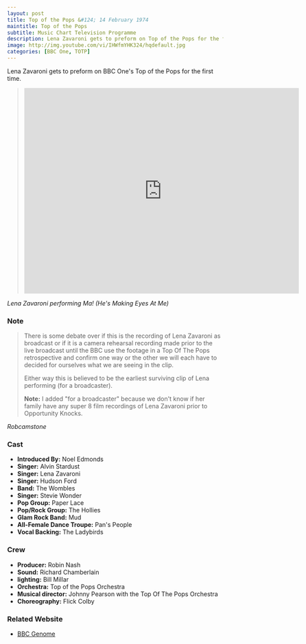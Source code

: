 ```yaml
---
layout: post
title: Top of the Pops &#124; 14 February 1974
maintitle: Top of the Pops
subtitle: Music Chart Television Programme
description: Lena Zavaroni gets to preform on Top of the Pops for the first time.
image: http://img.youtube.com/vi/IHWfmYHK324/hqdefault.jpg
categories: [BBC One, TOTP]
---
```


Lena Zavaroni gets to preform on BBC One's Top of the Pops for the first time.

> <div class="responsive-video"><iframe width="640px" height="480px" src="https://www.youtube.com/embed/IHWfmYHK324?rel=0&showinfo=1" frameborder="0" allowfullscreen=""></iframe></div>

<cite>Lena Zavaroni performing Ma! (He's Making Eyes At Me)</cite>

### Note
> There is some debate over if this is the recording of Lena Zavaroni as broadcast or if it is a camera rehearsal recording made prior to the live broadcast until the BBC use the footage in a Top Of The Pops retrospective and confirm one way or the other we will each have to decided for ourselves what we are seeing in the clip.
>
> Either way this is believed to be the earliest surviving clip of Lena performing (for a broadcaster).
>
> **Note:** I added "for a broadcaster" because we don't know if her family have any super 8 film recordings of Lena Zavaroni prior to Opportunity Knocks.

<cite>Robcamstone</cite>

### Cast
* **Introduced By:** Noel Edmonds
* **Singer:** Alvin Stardust
* **Singer:** Lena Zavaroni
* **Singer:** Hudson Ford
* **Band:** The Wombles
* **Singer:** Stevie Wonder
* **Pop Group:** Paper Lace
* **Pop/Rock Group:** The Hollies
* **Glam Rock Band:** Mud
* **All-Female Dance Troupe:** Pan's People
* **Vocal Backing:** The Ladybirds

### Crew
* **Producer:** Robin Nash
* **Sound:** Richard Chamberlain
* **lighting:** Bill Millar
* **Orchestra:** Top of the Pops Orchestra
* **Musical director:** Johnny Pearson with the Top Of The Pops Orchestra
* **Choreography:** Flick Colby

### Related Website
* [BBC Genome](http://genome.ch.bbc.co.uk/bd07ca5f7b864b22b6cc4a53eff133c8)

